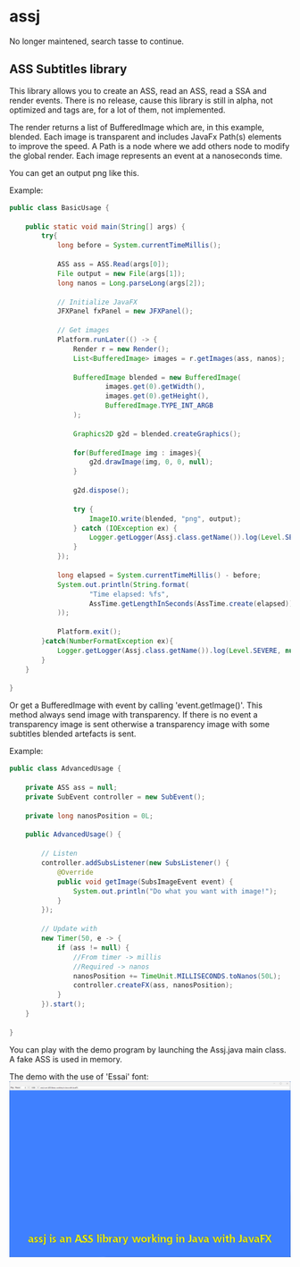 # assj

No longer maintened, search tasse to continue.

ASS Subtitles library
---
This library allows you to create an ASS, read an ASS, read a SSA and render events.
There is no release, cause this library is still in alpha, not optimized and tags are, for a lot of them, not implemented.

The render returns a list of BufferedImage which are, in this example, blended. Each image is transparent and includes JavaFx Path(s) elements to improve the speed. A Path is a node where we add others node to modify the global render. Each image represents an event at a nanoseconds time.

You can get an output png like this.

Example:
```java
public class BasicUsage {
    
    public static void main(String[] args) {
        try{
            long before = System.currentTimeMillis();

            ASS ass = ASS.Read(args[0]);
            File output = new File(args[1]);
            long nanos = Long.parseLong(args[2]);

            // Initialize JavaFX
            JFXPanel fxPanel = new JFXPanel();

            // Get images
            Platform.runLater(() -> {
                Render r = new Render();
                List<BufferedImage> images = r.getImages(ass, nanos);

                BufferedImage blended = new BufferedImage(
                        images.get(0).getWidth(),
                        images.get(0).getHeight(),
                        BufferedImage.TYPE_INT_ARGB
                );

                Graphics2D g2d = blended.createGraphics();

                for(BufferedImage img : images){
                    g2d.drawImage(img, 0, 0, null);
                }

                g2d.dispose();

                try {
                    ImageIO.write(blended, "png", output);
                } catch (IOException ex) {
                    Logger.getLogger(Assj.class.getName()).log(Level.SEVERE, null, ex);
                }
            });

            long elapsed = System.currentTimeMillis() - before;
            System.out.println(String.format(
                    "Time elapsed: %fs",
                    AssTime.getLengthInSeconds(AssTime.create(elapsed))
            ));

            Platform.exit();
        }catch(NumberFormatException ex){
            Logger.getLogger(Assj.class.getName()).log(Level.SEVERE, null, ex);
        }
    }
    
}
```

Or get a BufferedImage with event by calling 'event.getImage()'. This method always send image with transparency. If there is no event a transparency image is sent otherwise a transparency image with some subtitles blended artefacts is sent.

Example:
```java
public class AdvancedUsage {

    private ASS ass = null;
    private SubEvent controller = new SubEvent();
    
    private long nanosPosition = 0L;
    
    public AdvancedUsage() {
        
        // Listen
        controller.addSubsListener(new SubsListener() {
            @Override
            public void getImage(SubsImageEvent event) {
                System.out.println("Do what you want with image!");
            }
        });
        
        // Update with 
        new Timer(50, e -> {
            if (ass != null) {
                //From timer -> millis
                //Required -> nanos
                nanosPosition += TimeUnit.MILLISECONDS.toNanos(50L);
                controller.createFX(ass, nanosPosition);
            }
        }).start();
    }
    
}
```

You can play with the demo program by launching the Assj.java main class. A fake ASS is used in memory.

The demo with the use of 'Essai' font:
<img src="https://github.com/TW2/assj/blob/master/screenshots/Capture%20assj%20001.png" />
